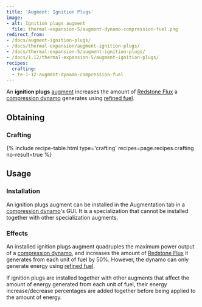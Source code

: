 ```yaml
---
title: 'Augment: Ignition Plugs'
image:
- alt: Ignition plugs augment
  file: thermal-expansion-5/augment-dynamo-compression-fuel.png
redirect_from:
- /docs/augment-ignition-plugs/
- /docs/thermal-expansion/augment-ignition-plugs/
- /docs/thermal-expansion-5/augment-ignition-plugs/
- /docs/1.12/thermal-expansion-5/augment-ignition-plugs/
recipes:
  crafting:
  - te-1-12-augment-dynamo-compression-fuel
---
```


An **ignition plugs** [augment](/docs/1.12/thermal-expansion/augments/) increases the amount of
[Redstone Flux](/docs/redstone-flux/) a [compression
dynamo](/docs/1.12/thermal-expansion/compression-dynamo/) generates using [refined
fuel](/docs/1.12/thermal-foundation/refined-fuel/).


Obtaining
---------

### Crafting
{% include recipe-table.html type='crafting' recipes=page.recipes.crafting no-result=true %}


Usage
-----

### Installation
An ignition plugs augment can be installed in the Augmentation tab in a
[compression dynamo](/docs/1.12/thermal-expansion/compression-dynamo/)'s GUI. It is a specialization
that cannot be installed together with other specialization augments.

### Effects
An installed ignition plugs augment quadruples the maximum power output of a
[compression dynamo](/docs/1.12/thermal-expansion/compression-dynamo/), and increases the amount of
[Redstone Flux](/docs/redstone-flux/) it generates from each unit of fuel by
50%. However, the dynamo can only generate energy using [refined
fuel](/docs/1.12/thermal-foundation/refined-fuel/).

If ignition plugs are installed together with other augments that affect the
amount of energy generated from each unit of fuel, their energy
increase/decrease percentages are added together before being applied to the
amount of energy.
